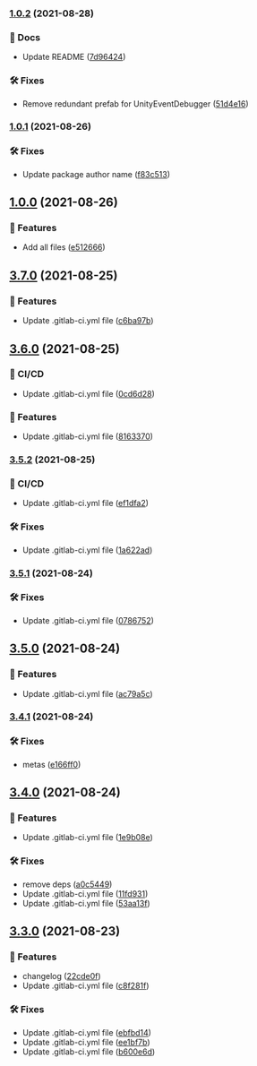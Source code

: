### [1.0.2](https://gitlab.com/NoSoySauce_Games/Reorderable-Unity-Events/compare/v1.0.1...v1.0.2) (2021-08-28)


### 📔 Docs

* Update README ([7d96424](https://gitlab.com/NoSoySauce_Games/Reorderable-Unity-Events/commit/7d96424c42c42d4339136ca8b78144919ab286f3))


### 🛠 Fixes

* Remove redundant prefab for UnityEventDebugger ([51d4e16](https://gitlab.com/NoSoySauce_Games/Reorderable-Unity-Events/commit/51d4e16162f8696091e75535d9aeb49445e54129))

### [1.0.1](https://gitlab.com/NoSoySauce_Games/ReorderableUnityEvents/compare/v1.0.0...v1.0.1) (2021-08-26)


### 🛠 Fixes

* Update package author name ([f83c513](https://gitlab.com/NoSoySauce_Games/ReorderableUnityEvents/commit/f83c513bd9919e8a4cd01ca8ba534de636d1ba48))

## [1.0.0](https://gitlab.com/NoSoySauce_Games/ReorderableUnityEvents/compare/...v1.0.0) (2021-08-26)


### 🚀 Features

* Add all files ([e512666](https://gitlab.com/NoSoySauce_Games/ReorderableUnityEvents/commit/e51266659a3a17cab5fccadef4dfd8e73fa2f3f8))

## [3.7.0](https://gitlab.com/NoSoySauce_Games/Reorderable-Unity-Events/compare/v3.6.0...v3.7.0) (2021-08-25)


### 🚀 Features

* Update .gitlab-ci.yml file ([c6ba97b](https://gitlab.com/NoSoySauce_Games/Reorderable-Unity-Events/commit/c6ba97b9588d35925f07829e595316080329e0a7))

## [3.6.0](https://gitlab.com/NoSoySauce_Games/Reorderable-Unity-Events/compare/v3.5.2...v3.6.0) (2021-08-25)


### 🦊 CI/CD

* Update .gitlab-ci.yml file ([0cd6d28](https://gitlab.com/NoSoySauce_Games/Reorderable-Unity-Events/commit/0cd6d28eb08299b70b571f7c1e6688f838fac32a))


### 🚀 Features

* Update .gitlab-ci.yml file ([8163370](https://gitlab.com/NoSoySauce_Games/Reorderable-Unity-Events/commit/81633700fd34932b8d6203c91c6c4168d9f1f295))

### [3.5.2](https://gitlab.com/NoSoySauce_Games/Reorderable-Unity-Events/compare/v3.5.1...v3.5.2) (2021-08-25)


### 🦊 CI/CD

* Update .gitlab-ci.yml file ([ef1dfa2](https://gitlab.com/NoSoySauce_Games/Reorderable-Unity-Events/commit/ef1dfa2009041916151f6c87a07b0fed543aaf5a))


### 🛠 Fixes

* Update .gitlab-ci.yml file ([1a622ad](https://gitlab.com/NoSoySauce_Games/Reorderable-Unity-Events/commit/1a622adc16283dbfb0c495fec65849d5f6a0cbbe))

### [3.5.1](https://gitlab.com/NoSoySauce_Games/Reorderable-Unity-Events/compare/v3.5.0...v3.5.1) (2021-08-24)


### 🛠 Fixes

* Update .gitlab-ci.yml file ([0786752](https://gitlab.com/NoSoySauce_Games/Reorderable-Unity-Events/commit/078675229344fd6b689e6c8467b3627d540e5754))

## [3.5.0](https://gitlab.com/NoSoySauce_Games/Reorderable-Unity-Events/compare/v3.4.1...v3.5.0) (2021-08-24)


### 🚀 Features

* Update .gitlab-ci.yml file ([ac79a5c](https://gitlab.com/NoSoySauce_Games/Reorderable-Unity-Events/commit/ac79a5c603cd5ad6761edb75e2bc985dd702ae16))

### [3.4.1](https://gitlab.com/NoSoySauce_Games/Reorderable-Unity-Events/compare/v3.4.0...v3.4.1) (2021-08-24)


### 🛠 Fixes

* metas ([e166ff0](https://gitlab.com/NoSoySauce_Games/Reorderable-Unity-Events/commit/e166ff0afd95b7cf8c3386b818cac15a7bbf977d))

## [3.4.0](https://gitlab.com/NoSoySauce_Games/Reorderable-Unity-Events/compare/v3.3.0...v3.4.0) (2021-08-24)


### 🚀 Features

* Update .gitlab-ci.yml file ([1e9b08e](https://gitlab.com/NoSoySauce_Games/Reorderable-Unity-Events/commit/1e9b08e8f6b5d8f9d5ecdfc057d015f1d1223964))


### 🛠 Fixes

* remove deps ([a0c5449](https://gitlab.com/NoSoySauce_Games/Reorderable-Unity-Events/commit/a0c5449daeea66ecf4e371fbe9dd9db30b5a9ee1))
* Update .gitlab-ci.yml file ([11fd931](https://gitlab.com/NoSoySauce_Games/Reorderable-Unity-Events/commit/11fd931973716a93634a6e9a7e9d98a10b282fc3))
* Update .gitlab-ci.yml file ([53aa13f](https://gitlab.com/NoSoySauce_Games/Reorderable-Unity-Events/commit/53aa13f9afebff027ba9d577fcf06a51f0c12f3c))

## [3.3.0](https://gitlab.com/NoSoySauce_Games/Reorderable-Unity-Events/compare/v3.2.0...v3.3.0) (2021-08-23)


### 🚀 Features

* changelog ([22cde0f](https://gitlab.com/NoSoySauce_Games/Reorderable-Unity-Events/commit/22cde0f481060403db1eaf8a6f8efd933e603228))
* Update .gitlab-ci.yml file ([c8f281f](https://gitlab.com/NoSoySauce_Games/Reorderable-Unity-Events/commit/c8f281f6881bb7e849d8d9fb1d5c8beb0e87a1a1))


### 🛠 Fixes

* Update .gitlab-ci.yml file ([ebfbd14](https://gitlab.com/NoSoySauce_Games/Reorderable-Unity-Events/commit/ebfbd14028a4edf92676d63d0be31e2859316a58))
* Update .gitlab-ci.yml file ([ee1bf7b](https://gitlab.com/NoSoySauce_Games/Reorderable-Unity-Events/commit/ee1bf7b9759cf50f65bf778087498bba0cbd9f51))
* Update .gitlab-ci.yml file ([b600e6d](https://gitlab.com/NoSoySauce_Games/Reorderable-Unity-Events/commit/b600e6d89427c25ec732e13ae45937db02dc61d6))
